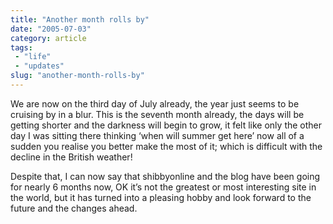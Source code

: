 ```yaml
---
title: "Another month rolls by"
date: "2005-07-03"
category: article
tags:
 - "life"
 - "updates"
slug: "another-month-rolls-by"
---
```


We are now on the third day of July already, the year just seems to be cruising by in a blur. This is the seventh month already, the days will be getting shorter and the darkness will begin to grow, it felt like only the other day I was sitting there thinking ‘when will summer get here’ now all of a sudden you realise you better make the most of it; which is difficult with the decline in the British weather!

Despite that, I can now say that shibbyonline and the blog have been going for nearly 6 months now, OK it’s not the greatest or most interesting site in the world, but it has turned into a pleasing hobby and look forward to the future and the changes ahead.
